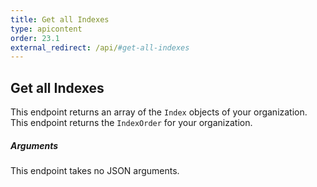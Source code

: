 ```yaml
---
title: Get all Indexes
type: apicontent
order: 23.1
external_redirect: /api/#get-all-indexes
---
```


## Get all Indexes

This endpoint returns an array of the `Index` objects of your organization.
This endpoint returns the `IndexOrder` for your organization.

##### Arguments

This endpoint takes no JSON arguments.
